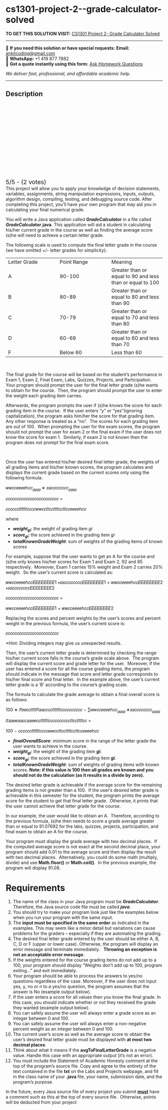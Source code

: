 # cs1301-project-2--grade-calculator-solved
**TO GET THIS SOLUTION VISIT:** [CS1301 Project 2- Grade Calculator Solved](https://www.ankitcodinghub.com/product/cs1301-project-2-grade-calculator-solved/)


---

📩 **If you need this solution or have special requests:** **Email:** ankitcoding@gmail.com  
📱 **WhatsApp:** +1 419 877 7882  
📄 **Get a quote instantly using this form:** [Ask Homework Questions](https://www.ankitcodinghub.com/services/ask-homework-questions/)

*We deliver fast, professional, and affordable academic help.*

---

<h2>Description</h2>



<div class="kk-star-ratings kksr-auto kksr-align-center kksr-valign-top" data-payload="{&quot;align&quot;:&quot;center&quot;,&quot;id&quot;:&quot;54130&quot;,&quot;slug&quot;:&quot;default&quot;,&quot;valign&quot;:&quot;top&quot;,&quot;ignore&quot;:&quot;&quot;,&quot;reference&quot;:&quot;auto&quot;,&quot;class&quot;:&quot;&quot;,&quot;count&quot;:&quot;2&quot;,&quot;legendonly&quot;:&quot;&quot;,&quot;readonly&quot;:&quot;&quot;,&quot;score&quot;:&quot;5&quot;,&quot;starsonly&quot;:&quot;&quot;,&quot;best&quot;:&quot;5&quot;,&quot;gap&quot;:&quot;4&quot;,&quot;greet&quot;:&quot;Rate this product&quot;,&quot;legend&quot;:&quot;5\/5 - (2 votes)&quot;,&quot;size&quot;:&quot;24&quot;,&quot;title&quot;:&quot;CS1301 Project 2- Grade Calculator Solved&quot;,&quot;width&quot;:&quot;138&quot;,&quot;_legend&quot;:&quot;{score}\/{best} - ({count} {votes})&quot;,&quot;font_factor&quot;:&quot;1.25&quot;}">

<div class="kksr-stars">

<div class="kksr-stars-inactive">
            <div class="kksr-star" data-star="1" style="padding-right: 4px">


<div class="kksr-icon" style="width: 24px; height: 24px;"></div>
        </div>
            <div class="kksr-star" data-star="2" style="padding-right: 4px">


<div class="kksr-icon" style="width: 24px; height: 24px;"></div>
        </div>
            <div class="kksr-star" data-star="3" style="padding-right: 4px">


<div class="kksr-icon" style="width: 24px; height: 24px;"></div>
        </div>
            <div class="kksr-star" data-star="4" style="padding-right: 4px">


<div class="kksr-icon" style="width: 24px; height: 24px;"></div>
        </div>
            <div class="kksr-star" data-star="5" style="padding-right: 4px">


<div class="kksr-icon" style="width: 24px; height: 24px;"></div>
        </div>
    </div>

<div class="kksr-stars-active" style="width: 138px;">
            <div class="kksr-star" style="padding-right: 4px">


<div class="kksr-icon" style="width: 24px; height: 24px;"></div>
        </div>
            <div class="kksr-star" style="padding-right: 4px">


<div class="kksr-icon" style="width: 24px; height: 24px;"></div>
        </div>
            <div class="kksr-star" style="padding-right: 4px">


<div class="kksr-icon" style="width: 24px; height: 24px;"></div>
        </div>
            <div class="kksr-star" style="padding-right: 4px">


<div class="kksr-icon" style="width: 24px; height: 24px;"></div>
        </div>
            <div class="kksr-star" style="padding-right: 4px">


<div class="kksr-icon" style="width: 24px; height: 24px;"></div>
        </div>
    </div>
</div>


<div class="kksr-legend" style="font-size: 19.2px;">
            5/5 - (2 votes)    </div>
    </div>
This project will allow you to apply your knowledge of decision statements, variables, assignments, string manipulation expressions, inputs, outputs, algorithm design, compiling, testing, and debugging source code. After completing this project, you’ll have your own program that may aid you in calculating your final numerical grade.

You will write a Java application called <strong><em>GradeCalculator</em></strong> in a file called <strong><em>GradeCalculator</em>.java</strong>. This application will aid a student in calculating his/her current grade in the course as well as finding the average score (s)he will need to achieve a certain letter grade.

The following scale is used to compute the final letter grade in the course (we have omitted +/- letter grades for simplicity):

<table width="0">
<tbody>
<tr>
<td width="213">Letter Grade</td>
<td width="213">Point Range</td>
<td width="213">Meaning</td>
</tr>
<tr>
<td width="213">A</td>
<td width="213">90-100</td>
<td width="213">Greater than or equal to 90 and less than or equal to 100</td>
</tr>
<tr>
<td width="213">B</td>
<td width="213">80-89</td>
<td width="213">Greater than or equal to 80 and less than 90</td>
</tr>
<tr>
<td width="213">C</td>
<td width="213">70-79</td>
<td width="213">Greater than or equal to 70 and less than 80</td>
</tr>
<tr>
<td width="213">D</td>
<td width="213">60-69</td>
<td width="213">Greater than or equal to 60 and less than 70</td>
</tr>
<tr>
<td width="213">F</td>
<td width="213">Below 60</td>
<td width="213">Less than 60</td>
</tr>
</tbody>
</table>
&nbsp;

The final grade for the course will be based on the student’s performance in Exam 1, Exam 2, Final Exam, Labs, Quizzes, Projects, and Participation.&nbsp; Your program should prompt the user for the final letter grade (s)he wants to obtain for the course.&nbsp; Then, the program should prompt the user to enter the weight each grading item carries.

Afterwards, the program prompts the user if (s)he knows the score for each grading item in the course.&nbsp; If the user enters “y” or “yes”(ignoring capitalization), the program asks him/her the score for that grading item. Any other response is treated as a “no”.&nbsp; The scores for each grading item are out of 100.&nbsp; When prompting the user for the exam scores, the program should not prompt the user for exam 2 or the final exam if the user does not know the score for exam 1.&nbsp; Similarly, if exam 2 is not known then the program does not prompt for the final exam score.

&nbsp;

Once the user has entered his/her desired final letter grade, the weights of all grading items and his/her known scores, the program calculates and displays the current grade based on the current scores only using the following formula:

𝑤𝑤𝑐𝑐𝑒𝑒𝑒𝑒ℎ𝑐𝑐<sub>𝑔𝑔𝑔𝑔 </sub>∗ 𝑠𝑠𝑐𝑐𝑐𝑐𝑐𝑐𝑐𝑐<sub>𝑔𝑔𝑔𝑔</sub>

𝑐𝑐𝑐𝑐𝑐𝑐𝑐𝑐𝑐𝑐𝑐𝑐𝑐𝑐𝑐𝑐𝑐𝑐𝑐𝑐𝑐𝑐𝑐𝑐 =

𝑐𝑐𝑐𝑐𝑐𝑐𝑡𝑡𝑡𝑡𝑡𝑡𝑐𝑐𝑐𝑐𝑤𝑤𝑐𝑐𝑡𝑡𝑐𝑐𝑡𝑡𝑡𝑡𝑐𝑐𝑡𝑡𝑐𝑐𝑒𝑒𝑒𝑒ℎ𝑐𝑐

where

<ul>
<li><strong><em>weight<sub>gi</sub></em></strong>: the weight of grading item <em>gi</em></li>
<li><strong><em>score<sub>gi</sub></em></strong>: the score achieved in the grading item <em>gi</em></li>
<li><strong><em>totalKnownGradeWeight</em></strong>: sum of weights of the grading items of known scores</li>
</ul>
For example, suppose that the user wants to get an A for the course and (s)he only knows his/her scores for Exam 1 and Exam 2, 92 and 85 respectively.&nbsp; Moreover, Exam 1 carries 15% weight and Exam 2 carries 20% weight.&nbsp; So the user’s current score is calculated as:

𝑤𝑤𝑐𝑐𝑒𝑒𝑒𝑒ℎ𝑐𝑐𝐸𝐸𝐸𝐸𝐸𝐸𝐸𝐸1 ∗𝑠𝑠𝑐𝑐𝑐𝑐𝑐𝑐𝑐𝑐𝐸𝐸𝐸𝐸𝐸𝐸𝐸𝐸1 + 𝑤𝑤𝑐𝑐𝑒𝑒𝑒𝑒ℎ𝑐𝑐𝐸𝐸𝐸𝐸𝐸𝐸𝐸𝐸2 ∗𝑠𝑠𝑐𝑐𝑐𝑐𝑐𝑐𝑐𝑐𝐸𝐸𝐸𝐸𝐸𝐸𝐸𝐸2

𝑐𝑐𝑐𝑐𝑐𝑐𝑐𝑐𝑐𝑐𝑐𝑐𝑐𝑐𝑐𝑐𝑐𝑐𝑐𝑐𝑐𝑐𝑐𝑐 =

𝑤𝑤𝑐𝑐𝑒𝑒𝑒𝑒ℎ𝑐𝑐𝐸𝐸𝐸𝐸𝐸𝐸𝐸𝐸1 + 𝑤𝑤𝑐𝑐𝑒𝑒𝑒𝑒ℎ𝑐𝑐𝐸𝐸𝐸𝐸𝐸𝐸𝐸𝐸2

Replacing the scores and percent weights by the user’s scores and percent weight in the previous formula, the user’s current score is:

𝑐𝑐𝑐𝑐𝑐𝑐𝑐𝑐𝑐𝑐𝑐𝑐𝑐𝑐𝑐𝑐𝑐𝑐𝑐𝑐𝑐𝑐𝑐𝑐

*Hint: Dividing integers may give us unexpected results.

Then, the user’s current letter grade is determined by checking the range his/her current score falls in the course’s grade scale above.&nbsp; The program will display the current score and grade letter for the user.&nbsp; Moreover, if the user has entered a score for all the course grading items, the program should indicate in the message that score and letter grade corresponds to his/her final score and final letter.&nbsp; In the example above, the user’s current letter grade is a ‘B’ according to the course’s grading scale.

The formula to calculate the grade average to obtain a final overall score is as follows:

100 ∗ 𝑓𝑓𝑒𝑒𝑐𝑐𝑡𝑡𝑡𝑡𝑓𝑓𝑎𝑎𝑐𝑐𝑐𝑐𝑡𝑡𝑡𝑡𝑡𝑡𝑐𝑐𝑐𝑐𝑐𝑐𝑐𝑐𝑐𝑐 − ∑𝑤𝑤𝑐𝑐𝑒𝑒𝑒𝑒ℎ𝑐𝑐<sub>𝑔𝑔𝑔𝑔 </sub>∗𝑠𝑠𝑐𝑐𝑐𝑐𝑐𝑐𝑐𝑐<sub>𝑔𝑔𝑔𝑔</sub>

𝑡𝑡𝑎𝑎𝑒𝑒𝑎𝑎𝑐𝑐𝑎𝑎𝑒𝑒𝑐𝑐𝑡𝑡𝑡𝑡𝑙𝑙𝑐𝑐𝑐𝑐𝑐𝑐𝑐𝑐𝑐𝑐𝑡𝑡𝑐𝑐𝑡𝑡𝑡𝑡𝑐𝑐 =

100 − 𝑐𝑐𝑐𝑐𝑐𝑐𝑡𝑡𝑡𝑡𝑡𝑡𝑐𝑐𝑐𝑐𝑤𝑤𝑐𝑐𝑡𝑡𝑐𝑐𝑡𝑡𝑡𝑡𝑐𝑐𝑡𝑡𝑐𝑐𝑒𝑒𝑒𝑒ℎ𝑐𝑐

<ul>
<li><strong><em>finalOverallScore</em></strong>: minimum score in the range of the letter grade the user wants to achieve in the course.</li>
<li><strong><em>weight<sub>gi</sub></em></strong>: the weight of the grading item <strong><em>gi</em></strong>.</li>
<li><strong><em>score<sub>gi</sub></em></strong>: the score achieved in the grading item <strong><em>gi</em></strong>.</li>
<li><strong><em>totalKnownGradeWeight</em></strong>: sum of weights of grading items with known scores.<strong> Note: if this value is 100 then all grades are known and you should not do the calculation (as it results in a divide by zero).</strong></li>
</ul>
The desired letter grade is achievable if the average score for the remaining grading items is not greater than a 100.&nbsp; If the user’s desired letter grade is achievable in this semester for the student, the program prints the average score for the student to get that final letter grade.&nbsp; Otherwise, it prints that the user cannot achieve that letter grade for the course.

In our example, the user would like to obtain an A.&nbsp; Therefore, according to the previous formula, (s)he then needs to score a grade average greater than or equal to 91.07692 for the labs, quizzes, projects, participation, and final exam to obtain an A for the course.

Your program must display the grade average with two decimal places.&nbsp; If the computed average score is not exact at the second decimal place, your program should add 0.01 to the average score and then display the result with two decimal places.&nbsp; Alternatively, you could do some math (multiply, divide) and use <strong>Math.floor()</strong> or <strong>Math.ceil()</strong>.&nbsp; In the previous example, the program will display 91.08.

<h1>Requirements</h1>
<ol>
<li>The name of the class in your Java program must be <strong><em>GradeCalculator</em></strong>. Therefore, the Java source code file must be called <strong><em>java</em></strong>.</li>
<li>You should try to make your program look just like the examples below when you run your program with the same input.</li>
<li>The <strong>input must be specified in the same order</strong> as indicated in the examples. This may seem like a minor detail but variations can cause problems for the graders – especially if they are automating the grading.</li>
<li>The desired final letter grade entered by the user should be either A, B, C, D or F (upper or lower case). Otherwise, the program will display an error message and terminate immediately.&nbsp;&nbsp; <strong>Throwing an exception is not an acceptable error message.</strong></li>
<li>If the weights entered for the course grading items do not add up to a 100, your program should display “Weights don’t add up to 100, program exiting…” and exit immediately.</li>
<li>Your program should be able to process the answers to yes/no questions regardless of the case. Moreover, if the user does not input yes, y, no or n to a yes/no question, the program assumes that the answer is No (example output below).</li>
<li>If the user enters a score for all values then you know the final grade. In this case, you should indicate whether or not they received the grade they wanted (example output below).</li>
<li>You can safely assume the user will always enter a grade score as an integer between 0 and 100.</li>
<li>You can safely assume the user will always enter a non-negative percent weight as an integer between 0 and 100.</li>
<li>The current user’s score as well as the average score to obtain the user’s desired final letter grade must be displayed with <strong>at most two decimal places</strong>.</li>
<li>Think about what it means if the <strong>avgToFinalLetterGrade</strong> is a negative value. Handle this case with an appropriate output (it’s not an error).</li>
<li>You must include the Statement of Academic Honesty comment at the top of the program’s source file. Copy and agree to the entirety of the text contained in the file <strong>txt</strong> on the Labs and Projects webpage, and fill in the class name of your <strong>.java</strong> file, your name, submission date, and the program’s purpose.</li>
</ol>
In the future, every Java source file of every project you submit <strong><u>must</u></strong> have a comment such as this at the top of every source file.&nbsp; Otherwise, points will be deducted from your project
